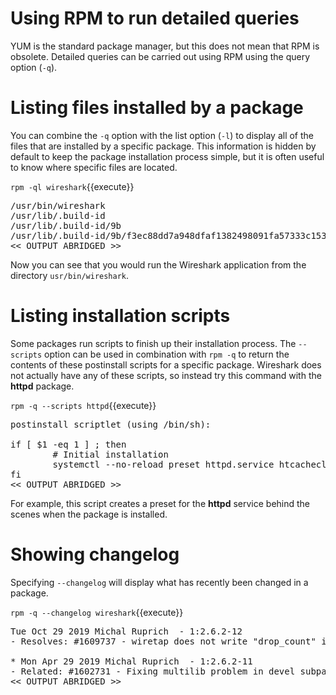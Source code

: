 # Using RPM to run detailed queries

YUM is the standard package manager, but this does not mean that RPM is
obsolete. Detailed queries can be carried out using RPM using the
query option (`-q`).

# Listing files installed by a package

You can combine the `-q` option with the list option (`-l`) to display all of the
files that are installed by a specific package. This information is hidden by
default to keep the package installation process simple, but it is often useful
to know where specific files are located.

`rpm -ql wireshark`{{execute}}

<pre class=file>
/usr/bin/wireshark
/usr/lib/.build-id
/usr/lib/.build-id/9b
/usr/lib/.build-id/9b/f3ec88dd7a948dfaf1382498091fa57333c153
<< OUTPUT ABRIDGED >>
</pre>

Now you can see that you would run the Wireshark application from the directory
`usr/bin/wireshark`.

# Listing installation scripts

Some packages run scripts to finish up their installation process. The `--scripts`
option can be used in combination with `rpm -q` to return the contents of these
postinstall scripts for a specific package. Wireshark does not actually have
any of these scripts, so instead try this command with the __httpd__ package.

`rpm -q --scripts httpd`{{execute}}

<pre class=file>
postinstall scriptlet (using /bin/sh):

if [ $1 -eq 1 ] ; then
        # Initial installation
        systemctl --no-reload preset httpd.service htcacheclean.service httpd.socket &>/dev/null || :
fi
<< OUTPUT ABRIDGED >>
</pre>

For example, this script creates a preset for the __httpd__ service behind the scenes
when the package is installed.

# Showing changelog

Specifying `--changelog` will display what has recently been changed
in a package.

`rpm -q --changelog wireshark`{{execute}}

<pre class = file>
Tue Oct 29 2019 Michal Ruprich <mruprich@redhat.com> - 1:2.6.2-12
- Resolves: #1609737 - wiretap does not write "drop_count" in pcapng format

* Mon Apr 29 2019 Michal Ruprich <mruprich@redhat.com> - 1:2.6.2-11
- Related: #1602731 - Fixing multilib problem in devel subpackage
<< OUTPUT ABRIDGED >>
</pre>
